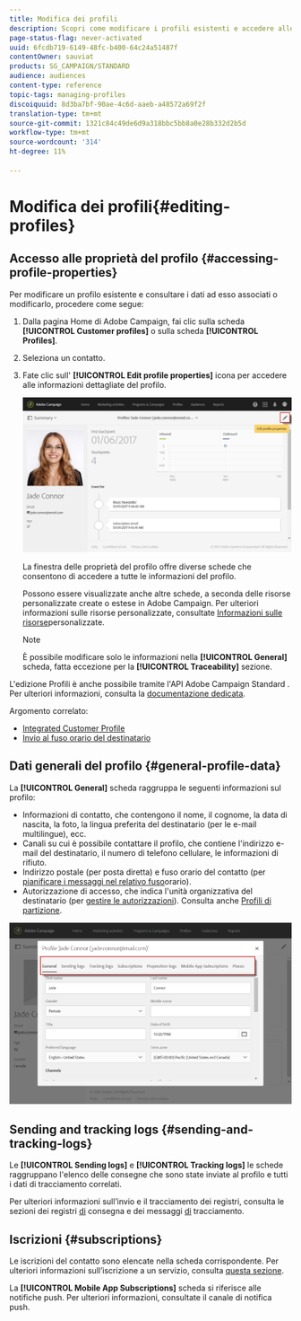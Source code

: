 ```yaml
---
title: Modifica dei profili
description: Scopri come modificare i profili esistenti e accedere alle informazioni di contatto, ai canali preferiti, ai registri di tracciamento, alle iscrizioni ecc.
page-status-flag: never-activated
uuid: 6fcdb719-6149-48fc-b400-64c24a51487f
contentOwner: sauviat
products: SG_CAMPAIGN/STANDARD
audience: audiences
content-type: reference
topic-tags: managing-profiles
discoiquuid: 8d3ba7bf-90ae-4c6d-aaeb-a48572a69f2f
translation-type: tm+mt
source-git-commit: 1321c84c49de6d9a318bbc5bb8a0e28b332d2b5d
workflow-type: tm+mt
source-wordcount: '314'
ht-degree: 11%

---
```



# Modifica dei profili{#editing-profiles}

## Accesso alle proprietà del profilo {#accessing-profile-properties}

Per modificare un profilo esistente e consultare i dati ad esso associati o modificarlo, procedere come segue:

1. Dalla pagina Home di Adobe Campaign, fai clic sulla scheda **[!UICONTROL Customer profiles]** o sulla scheda **[!UICONTROL Profiles]**.
1. Seleziona un contatto.
1. Fate clic sull&#39; **[!UICONTROL Edit profile properties]** icona per accedere alle informazioni dettagliate del profilo.

   ![](assets/profile_creation2.png)

   La finestra delle proprietà del profilo offre diverse schede che consentono di accedere a tutte le informazioni del profilo.

   Possono essere visualizzate anche altre schede, a seconda delle risorse personalizzate create o estese in  Adobe Campaign. Per ulteriori informazioni sulle risorse personalizzate, consultate [Informazioni sulle risorse](../../developing/using/data-model-concepts.md)personalizzate.

   >[!NOTE]
   >
   >È possibile modificare solo le informazioni nella **[!UICONTROL General]** scheda, fatta eccezione per la **[!UICONTROL Traceability]** sezione.

L&#39;edizione Profili è anche possibile tramite l&#39;API Adobe Campaign Standard . Per ulteriori informazioni, consulta la [documentazione dedicata](../../api/using/updating-profiles.md).

Argomento correlato:

* [Integrated Customer Profile](../../audiences/using/integrated-customer-profile.md)
* [Invio al fuso orario del destinatario](../../sending/using/sending-messages-at-the-recipient-s-time-zone.md)

## Dati generali del profilo {#general-profile-data}

La **[!UICONTROL General]** scheda raggruppa le seguenti informazioni sul profilo:

* Informazioni di contatto, che contengono il nome, il cognome, la data di nascita, la foto, la lingua preferita del destinatario (per le e-mail [](../../channels/using/creating-a-multilingual-email.md)multilingue), ecc.
* Canali su cui è possibile contattare il profilo, che contiene l&#39;indirizzo e-mail del destinatario, il numero di telefono cellulare, le informazioni di rifiuto.
* Indirizzo postale (per posta [](../../channels/using/about-direct-mail.md)diretta) e fuso orario del contatto (per [pianificare i messaggi nel relativo fuso](../../sending/using/sending-messages-at-the-recipient-s-time-zone.md)orario).
* Autorizzazione di accesso, che indica l&#39;unità organizzativa del destinatario (per [gestire le autorizzazioni](../../administration/using/about-access-management.md)). Consulta anche [Profili di partizione](../../administration/using/organizational-units.md#partitioning-profiles).

![](assets/profile_creation4.png)

## Sending and tracking logs {#sending-and-tracking-logs}

Le **[!UICONTROL Sending logs]** e **[!UICONTROL Tracking logs]** le schede raggruppano l&#39;elenco delle consegne che sono state inviate al profilo e tutti i dati di tracciamento correlati.

Per ulteriori informazioni sull’invio e il tracciamento dei registri, consulta le sezioni dei registri [di](../../sending/using/monitoring-a-delivery.md#delivery-logs) consegna e dei messaggi [di](../../sending/using/tracking-messages.md) tracciamento.

## Iscrizioni {#subscriptions}

Le iscrizioni del contatto sono elencate nella scheda corrispondente. Per ulteriori informazioni sull’iscrizione a un servizio, consulta [questa sezione](../../audiences/using/about-subscriptions.md).

La **[!UICONTROL Mobile App Subscriptions]** scheda si riferisce alle notifiche push. Per ulteriori informazioni, consultate il canale di notifica [](../../channels/using/about-push-notifications.md) push.
